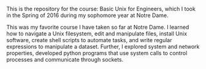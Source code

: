This is the repository for the course: Basic Unix for Engineers, which I took in the Spring of 
2016 during my sophomore year at Notre Dame.

This was my favorite course I have taken so far at Notre Dame. I learned how to navigate a Unix 
filesystem, edit and manipulate files, install Unix software, create shell scripts to automate
tasks, and write regular expressions to manipulate a dataset. Further, I explored system and 
network properties, developed python programs that use system calls to control processes and 
communicate through sockets.
